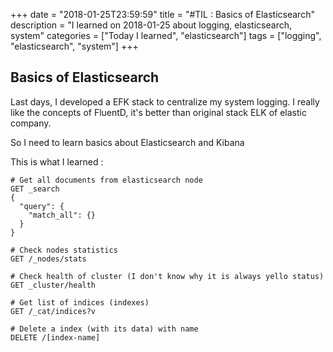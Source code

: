+++
date = "2018-01-25T23:59:59"
title = "#TIL : Basics of Elasticsearch"
description = "I learned on 2018-01-25 about logging, elasticsearch, system"
categories = ["Today I learned", "elasticsearch"]
tags = ["logging", "elasticsearch", "system"]
+++



## Basics of Elasticsearch

Last days, I developed a EFK stack to centralize my system logging. I really like the concepts of FluentD, it's better than original stack ELK of elastic company.

So I need to learn basics about Elasticsearch and Kibana

This is what I learned :

```http
# Get all documents from elasticsearch node
GET _search
{
  "query": {
    "match_all": {}
  }
}

# Check nodes statistics
GET /_nodes/stats

# Check health of cluster (I don't know why it is always yello status)
GET _cluster/health

# Get list of indices (indexes)
GET /_cat/indices?v

# Delete a index (with its data) with name
DELETE /[index-name]
```
